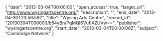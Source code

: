 {
  "date": "2013-03-04T00:00:00", 
  "open_access": true, 
  "target_url": "http://www.wysingartscentre.org/", 
  "description": "", 
  "end_date": "2013-04-30T23:59:59Z", 
  "title": "Wysing Arts Centre", 
  "record_id": "20130304T000000/b54yBn/PqMQI6VufIXZUVw==", 
  "publisher": "wysingartscentre.org", 
  "start_date": "2013-03-04T00:00:00Z", 
  "subject": "Cambridge Network"
}

